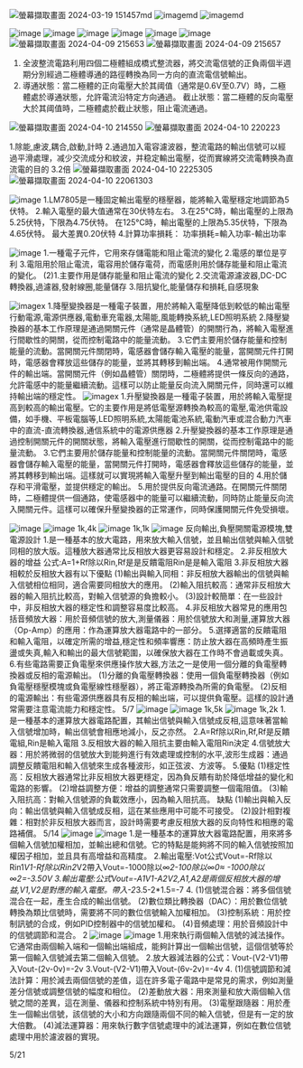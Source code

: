 ![螢幕擷取畫面 2024-03-19 151457](https://github.com/gift41/EC2024-work/assets/162283603/8c963884-66d0-486c-891b-d6c61ed0e645)md
![image](https://github.com/gift41/EC2024-work/assets/162283603/8090b049-be97-464c-9101-6fab8c03d8ba)md
![image](https://github.com/gift41/EC2024-work/assets/162283603/01e9fd4f-6e5f-4c5a-9169-5dd93cfb42bc)md

![image](https://github.com/gift41/EC2024-work/assets/162283603/612c2698-57c7-40df-84e9-6386ae3ca774)
![image](https://github.com/gift41/EC2024-work/assets/162283603/062bbdc8-0fbc-41ed-8b05-0d07a0598ef9)
![image](https://github.com/gift41/EC2024-work/assets/162283603/2c97c68d-62d1-474e-a7ee-d18073f2053c)
![image](https://github.com/gift41/EC2024-work/assets/162283603/be36c787-f086-4cd7-9f29-11284fb6af1b)
![image](https://github.com/gift41/EC2024-work/assets/162283603/3c528e29-1a37-4bce-91fe-a8b3174e1c3a)
![image](https://github.com/gift41/EC2024-work/assets/162283603/dc2669dd-a1ca-4ea2-ace8-45ca52020c0d)
![螢幕擷取畫面 2024-04-09 215653](https://github.com/gift41/EC2024-work/assets/162283603/5178f47b-acf6-4815-b942-dc3128a0bb77)
![螢幕擷取畫面 2024-04-09 215657](https://github.com/gift41/EC2024-work/assets/162283603/c1c4cf24-0f3f-4571-b7a0-71f7c5577c2b)

1. 全波整流電路利用四個二極體組成橋式整流器，將交流電信號的正負兩個半週期分別經過二極體導通的路徑轉換為同一方向的直流電信號輸出。 
2. 導通狀態：當二極體的正向電壓大於其阈值（通常是0.6V至0.7V）時，二極體處於導通狀態，允許電流沿特定方向通過。 
   截止狀態：當二極體的反向電壓大於其阈值時，二極體處於截止狀態，阻止電流通過。 

![螢幕擷取畫面 2024-04-10 214550](https://github.com/gift41/EC2024-work/assets/162283603/b9d32826-2747-47bb-ac70-231fcafe08d3)
![螢幕擷取畫面 2024-04-10 220223](https://github.com/gift41/EC2024-work/assets/162283603/6099f8df-0c0c-4235-b54e-b184aaa01483)

1.除能,慮波,耦合,啟動,計時 
2.通過加入電容濾波器，整流電路的輸出信號可以經過平滑處理，减少交流成分和紋波，并稳定輸出電壓，從而實線將交流電轉换為直流電的目的 
3.2倍 
![螢幕擷取畫面 2024-04-10 2225305](https://github.com/gift41/EC2024-work/assets/162283603/8c349700-7d4f-452b-9fff-cc3101e711b8)
![螢幕擷取畫面 2024-04-10 22061303](https://github.com/gift41/EC2024-work/assets/162283603/1c0ed7f8-84d9-4e62-bae9-fa673c9ae931)

![image](https://github.com/gift41/EC2024-work/assets/162283603/89aae8bd-5b3e-41db-8510-f4d1185e6948)
1.LM7805是一種固定輸出電壓的穩壓器，能將輸入電壓穩定地調節為5伏特。
2.輸入電壓的最大值通常在30伏特左右。
3.在25°C時，輸出電壓的上限為5.25伏特，下限為4.75伏特。
 在125°C時，輸出電壓的上限為5.35伏特，下限為4.65伏特。
 最大差異0.20伏特
 4.計算功率損耗：
功率損耗=輸入功率-輸出功率

![image](https://github.com/gift41/EC2024-work/assets/162283603/55871ac6-31e1-435d-8586-e7bc846184cd)
1.一種電子元件，它用來存儲電能和阻止電流的變化
2.電感的單位是亨利
3.電阻用於阻止電流，電容用於儲存電荷，而電感則用於儲存能量和阻止電流的變化。
(2)1.主要作用是儲存能量和阻止電流的變化
2.交流電源濾波器,DC-DC轉換器,過濾器,發射線圈,能量儲存
3.阻抗變化,能量儲存和損耗,自感現象

![image](https://github.com/gift41/EC2024-work/assets/162283603/c37618ee-233c-4df9-869d-f4f3188c4c4e)x
1.降壓變換器是一種電子裝置，用於將輸入電壓降低到較低的輸出電壓  行動電源,電源供應器,電動車充電器,太陽能,風能轉換系統,LED照明系統
2.降壓變換器的基本工作原理是通過開關元件（通常是晶體管）的開關行為，將輸入電壓進行間歇性的開關，從而控制電路中的能量流動。
3.它們主要用於儲存能量和控制能量的流動。當開關元件關閉時，電感器會儲存輸入電壓的能量，當開關元件打開時，電感器會釋放這些儲存的能量，並將其轉移到輸出端。
4.通常被用作開關元件的輸出端。當開關元件（例如晶體管）關閉時，二極體將提供一條反向的通路，允許電感中的能量繼續流動。這樣可以防止能量反向流入開關元件，同時還可以維持輸出端的穩定性。
![image](https://github.com/gift41/EC2024-work/assets/162283603/6a141491-21e2-4ca5-a090-af72c1fedf18)x
1.升壓變換器是一種電子裝置，用於將輸入電壓提高到較高的輸出電壓。它的主要作用是將低電壓源轉換為較高的電壓,電池供電設備，如手機、平板電腦等,LED照明系統,太陽能電池系統,電動汽車或混合動力汽車中的直流-直流轉換器,通信系統中的電源供應器
2.升壓變換器的基本工作原理是通過控制開關元件的開關狀態，將輸入電壓進行間歇性的開關，從而控制電路中的能量流動。
3.它們主要用於儲存能量和控制能量的流動。當開關元件關閉時，電感器會儲存輸入電壓的能量，當開關元件打開時，電感器會釋放這些儲存的能量，並將其轉移到輸出端。這樣就可以實現將輸入電壓升壓到輸出電壓的目的
4.用於儲存和平滑電壓，並提供穩定的輸出。
5.用於提供反向電流通路。在開關元件關閉時，二極體提供一個通路，使電感器中的能量可以繼續流動，同時防止能量反向流入開關元件。這樣可以確保升壓變換器的正常運作，同時保護開關元件免受損壞。

![image](https://github.com/gift41/EC2024-work/assets/162283603/b5049137-5406-47c2-a565-114c5a9ed97e)
![image](https://github.com/gift41/EC2024-work/assets/162283603/bd8556d8-c0a7-4c4d-8f9b-79599740e105)
1k,4k
![image](https://github.com/gift41/EC2024-work/assets/162283603/6f4cc6f6-e37a-4ffc-a560-85fa3c373d3f)
1k,1k
![image](https://github.com/gift41/EC2024-work/assets/162283603/5a874475-65ff-449d-86c7-a26bfbe5b99c)
反向輸出,負壓開關電源模塊,雙電源設計
1.是一種基本的放大電路，用來放大輸入信號，並且輸出信號與輸入信號同相的放大版。這種放大器通常比反相放大器更容易設計和穩定。
2.非反相放大器的增益 公式:A=1+Rf除以Rin,Rf是是反饋電阻Rin是是輸入電阻
3.非反相放大器相較於反相放大器有以下優點
(1)輸出與輸入同相：非反相放大器輸出的信號與輸入信號相位相同，適合需要同相放大的應用。
(2)輸入阻抗較高：通常非反相放大器的輸入阻抗比較高，對輸入信號源的負擔較小。
(3)設計較簡單：在一些設計中，非反相放大器的穩定性和調整容易度比較高。
4.非反相放大器常見的應用包括音頻放大器：用於音頻信號的放大,測量儀器：用於信號放大和測量,運算放大器（Op-Amp）的應用：作為運算放大器電路中的一部分。
5.選擇適當的反饋電阻和輸入電阻，以確定所需的增益,穩定性和頻率響應：防止放大器在高頻時產生振盪或失真,輸入和輸出的最大信號範圍，以確保放大器在工作時不會過載或失真。
6.有些電路需要正負電壓來供應操作放大器,方法之一是使用一個分離的負電壓轉換器或反相的電源輸出。
(1)分離的負電壓轉換器：使用一個負電壓轉換器（例如負電壓穩壓模塊或負電壓線性穩壓器），將正電源轉換為所需的負電壓。
(2)反相的電源輸出：有些電源供應器具有反相的輸出端，可以提供負電壓。這樣的設計通常需要注意電流能力和穩定性。
5/7
![image](https://github.com/gift41/EC2024-work/assets/162283603/4030c652-b47b-46d3-95fd-3fb11f905de3)
![image](https://github.com/gift41/EC2024-work/assets/162283603/ce4e49dc-39c9-467e-9da0-47b012089842)
1k,5k
![image](https://github.com/gift41/EC2024-work/assets/162283603/85591265-3ff7-4f4f-8843-60db8ed183ba)
1k,2k
1.是一種基本的運算放大器電路配置，其輸出信號與輸入信號成反相,這意味著當輸入信號增加時，輸出信號會相應地減小，反之亦然。
2.A=Rf除以Rin,Rf,Rf是反饋電組,Rin是輸入電阻
3.反相放大器的輸入阻抗主要由輸入電阻Rin決定
4.信號放大器：用於將微弱的信號放大到能夠進行有效處理或控制的水平,波形生成器：通過調整反饋電阻和輸入信號來生成各種波形，如正弦波、方波等。
5.優點
(1)穩定性高：反相放大器通常比非反相放大器更穩定，因為負反饋有助於降低增益的變化和電路的影響。
(2)增益調整方便：增益的調整通常只需要調整一個電阻值。
(3)輸入阻抗高：對輸入信號源的負載效應小，因為輸入阻抗高。
缺點
(1)輸出與輸入反向：輸出信號與輸入信號成反相，這在某些應用中可能不可接受。
(2)設計相對複雜：相對於非反相放大器而言，設計時需要考慮反相放大器的反向特性和相應的電路補償。
5/14
![image](https://github.com/gift41/EC2024-work/assets/162283603/6e477fb0-5b80-4e30-9444-d7ff9e85ccda)
![image](https://github.com/gift41/EC2024-work/assets/162283603/043512cd-f51f-4c25-9ff4-1beadf972487)
1.是一種基本的運算放大器電路配置，用來將多個輸入信號加權相加，並輸出總和信號。它的特點是能夠將不同的輸入信號按照加權因子相加，並且具有高增益和高精度。
2.輸出電壓:Vot公式Vout=-Rf除以Rin1*V1-Rf除以Rin2*V2帶入Vout=-1000除以∞*2-100除以∞*0≈ -1000除以∞*2=-3.50V
3.輸出電壓:公式Vout=-A1*V1-A2*V2,A1,A2是兩個反相放大器的增益,V1,V2是對應的輸入電壓。帶入-2*3.5-2*1.5=-7
4.
(1)信號混合器：將多個信號混合在一起，產生合成的輸出信號。
(2)數位類比轉換器（DAC）：用於數位信號轉換為類比信號時，需要將不同的數位信號輸入加權相加。
(3)控制系統：用於控制訊號的合成，例如PID控制器中的信號加權和。
(4)音頻處理：用於音頻設計中的信號調節和混合。
2
![image](https://github.com/gift41/EC2024-work/assets/162283603/90991fa4-c39b-472e-a702-01fb5996dae6)
![image](https://github.com/gift41/EC2024-work/assets/162283603/ff168900-4377-46b4-9213-47f5fb281d51)
1.用來執行兩個輸入信號的減法操作。它通常由兩個輸入端和一個輸出端組成，能夠計算出一個輸出信號，這個信號等於第一個輸入信號減去第二個輸入信號。
2.放大器減法器的公式：Vout-(V2-V1)帶入Vout-(2v-0v)=-2v
3.Vout-(V2-V1)帶入Vout-(6v-2v)=-4v
4.
(1)信號調節和減法計算：用於減去兩個信號的差值，這在許多電子電路中是常見的需求，例如測量差分信號或調整信號的幅度和相位。
(2)差動放大器：用來測量和放大兩個輸入信號之間的差異，這在測量、儀器和控制系統中特別有用。
(3)電壓跟隨器：用於產生一個輸出信號，該信號的大小和方向跟隨兩個不同的輸入信號，但是有一定的放大倍數。
(4)減法運算器：用來執行數字信號處理中的減法運算，例如在數位信號處理中用於濾波器的實現。

5/21
